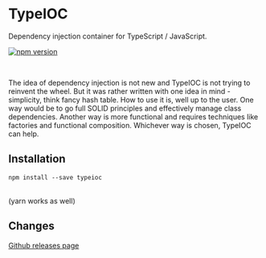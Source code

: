 # TypeIOC

Dependency injection container for TypeScript / JavaScript.

[![npm version](https://badge.fury.io/js/typeioc.svg)](https://badge.fury.io/js/typeioc)

<br/>

The idea of dependency injection is not new and TypeIOC is not trying to reinvent the wheel. But it was rather written with one idea in mind - simplicity, think fancy hash table.
How to use it is, well up to the user. One way would be to go full SOLID principles and effectively manage class dependencies. Another way is more functional and requires techniques like factories and functional composition. Whichever way is chosen, TypeIOC can help.

## Installation

    npm install --save typeioc
<br/>(yarn works as well)

## Changes

[Github releases page](https://github.com/maxgherman/TypeIOC/releases)